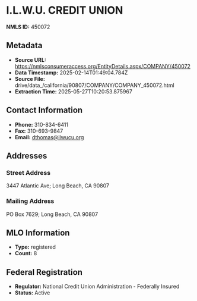 # I.L.W.U. CREDIT UNION

**NMLS ID:** 450072

## Metadata
- **Source URL:** https://nmlsconsumeraccess.org/EntityDetails.aspx/COMPANY/450072
- **Data Timestamp:** 2025-02-14T01:49:04.784Z
- **Source File:** drive/data_/california/90807/COMPANY/COMPANY_450072.html
- **Extraction Time:** 2025-05-27T10:20:53.875967

## Contact Information
- **Phone:** 310-834-6411
- **Fax:** 310-693-9847
- **Email:** dthomas@ilwucu.org

## Addresses
### Street Address
3447 Atlantic Ave; Long Beach, CA 90807

### Mailing Address
PO Box 7629; Long Beach, CA 90807

## MLO Information
- **Type:** registered
- **Count:** 8

## Federal Registration
- **Regulator:** National Credit Union Administration - Federally Insured
- **Status:** Active
